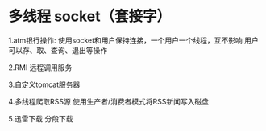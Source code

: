 # 多线程   socket（套接字）

1.atm银行操作:
   使用socket和用户保持连接，一个用户一个线程，互不影响
   用户可以存、取、查询、退出等操作
   
2.RMI 远程调用服务

3.自定义tomcat服务器

4.多线程爬取RSS源
  使用生产者/消费者模式将RSS新闻写入磁盘

5.迅雷下载  分段下载
